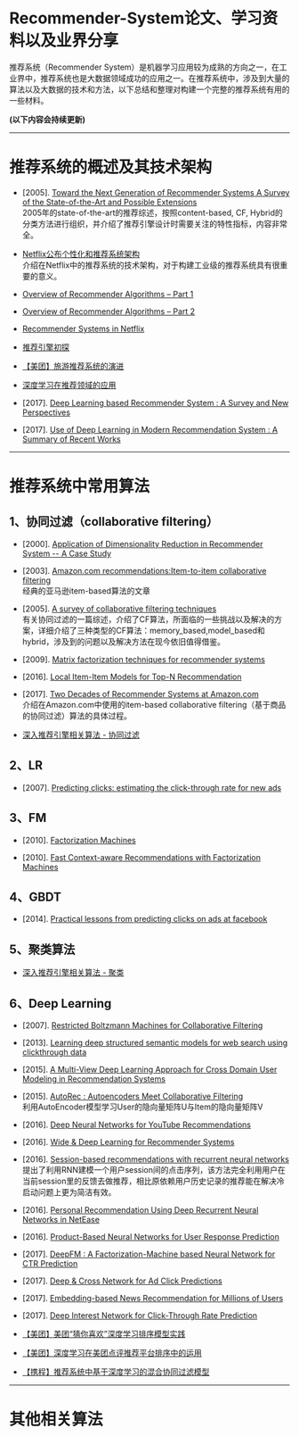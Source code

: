 # Recommender-System论文、学习资料以及业界分享

推荐系统（Recommender System）是机器学习应用较为成熟的方向之一，在工业界中，推荐系统也是大数据领域成功的应用之一。在推荐系统中，涉及到大量的算法以及大数据的技术和方法，以下总结和整理对构建一个完整的推荐系统有用的一些材料。

**(以下内容会持续更新)**

---
# 推荐系统的概述及其技术架构

- [2005]. [Toward the Next Generation of Recommender Systems A Survey of the State-of-the-Art and Possible Extensions](https://github.com/zhaozhiyong19890102/Recommender-System/blob/master/Reference/Review/Toward%20the%20Next%20Generation%20of%20Recommender%20Systems%20A%20Survey%20of%20the%20State-of-the-Art%20and%20Possible%20Extensions.pdf) <br />
2005年的state-of-the-art的推荐综述，按照content-based, CF, Hybrid的分类方法进行组织，并介绍了推荐引擎设计时需要关注的特性指标，内容非常全。

- [Netflix公布个性化和推荐系统架构](http://www.infoq.com/cn/news/2013/04/netflix-ml-architecture "Netflix公布个性化和推荐系统架构") <br />
介绍在Netflix中的推荐系统的技术架构，对于构建工业级的推荐系统具有很重要的意义。

- [Overview of Recommender Algorithms – Part 1](https://buildingrecommenders.wordpress.com/2015/11/16/overview-of-recommender-algorithms-part-1/ "Overview of Recommender Algorithms – Part 1")

- [Overview of Recommender Algorithms – Part 2](https://buildingrecommenders.wordpress.com/2015/11/18/overview-of-recommender-algorithms-part-2/ "Overview of Recommender Algorithms – Part 2")

- [Recommender Systems in Netflix](https://buildingrecommenders.wordpress.com/2015/11/18/recommender-systems-in-netflix/ "Recommender Systems in Netflix")

- [推荐引擎初探](https://www.ibm.com/developerworks/cn/web/1103_zhaoct_recommstudy1/index.html#icomments "推荐引擎初探")

- [【美团】旅游推荐系统的演进](https://tech.meituan.com/travel-recsys.html "旅游推荐系统的演进") <br />


- [深度学习在推荐领域的应用](http://geek.csdn.net/news/detail/200138 "深度学习在推荐领域的应用") <br />

- [2017]. [Deep Learning based Recommender System : A Survey and New Perspectives](https://github.com/zhaozhiyong19890102/Recommender-System/blob/master/Reference/Review/Deep%20Learning%20based%20Recommender%20System%20A%20Survey%20and%20New%20Perspectives.pdf)

- [2017]. [Use of Deep Learning in Modern Recommendation System : A Summary of Recent Works](https://github.com/zhaozhiyong19890102/Recommender-System/blob/master/Reference/Review/Use%20of%20Deep%20Learning%20in%20Modern%20Recommendation%20System%20A%20Summary%20of%20Recent%20Works.pdf)

---
# 推荐系统中常用算法

## 1、协同过滤（collaborative filtering）

- [2000]. [Application of Dimensionality Reduction in Recommender System -- A Case Study](https://github.com/zhaozhiyong19890102/Recommender-System/blob/master/Reference/CF/Application%20of%20Dimensionality%20Reduction%20in%20Recommender%20System%20--%20A%20Case%20Study.pdf)

- [2003]. [Amazon.com recommendations:Item-to-item collaborative filtering](https://github.com/zhaozhiyong19890102/Recommender-System/blob/master/Reference/CF/Amazon.com%20recommendations%20Item-to-item%20collaborative%20filtering.pdf) <br />
经典的亚马逊item-based算法的文章

- [2005]. [A survey of collaborative filtering techniques](https://github.com/zhaozhiyong19890102/Recommender-System/blob/master/Reference/CF/A%20survey%20of%20collaborative%20filtering%20techniques.pdf) <br />
有关协同过滤的一篇综述，介绍了CF算法，所面临的一些挑战以及解决的方案，详细介绍了三种类型的CF算法：memory\_based,model\_based和hybrid，涉及到的问题以及解决方法在现今依旧值得借鉴。

- [2009]. [Matrix factorization techniques for recommender systems]()

- [2016]. [Local Item-Item Models for Top-N Recommendation](https://github.com/zhaozhiyong19890102/Recommender-System/blob/master/Reference/CF/Local%20Item-Item%20Models%20for%20Top-N%20Recommendation.pdf)

- [2017]. [Two Decades of Recommender Systems at Amazon.com](https://github.com/zhaozhiyong19890102/Recommender-System/blob/master/Reference/CF/Two%20Decades%20of%20Recommender%20Systems%20at%20Amazon.com.pdf) <br />
介绍在Amazon.com中使用的item-based collaborative filtering（基于商品的协同过滤）算法的具体过程。

- [深入推荐引擎相关算法 - 协同过滤](https://www.ibm.com/developerworks/cn/web/1103_zhaoct_recommstudy2/index.html?ca=drs- "深入推荐引擎相关算法 - 协同过滤")

## 2、LR

- [2007]. [Predicting clicks: estimating the click-through rate for new ads](https://github.com/zhaozhiyong19890102/Recommender-System/blob/master/Reference/LR/Predicting%20clicks%20estimating%20the%20click-through%20rate%20for%20new%20ads.pdf)

## 3、FM

- [2010]. [Factorization Machines](https://github.com/zhaozhiyong19890102/Recommender-System/blob/master/Reference/Factorization%20Machines/Factorization%20Machines.pdf)

- [2010]. [Fast Context-aware Recommendations with Factorization Machines](https://github.com/zhaozhiyong19890102/Recommender-System/blob/master/Reference/Factorization%20Machines/Fast%20Context-aware%20Recommendations%20with%20Factorization%20Machines.pdf)


## 4、GBDT

- [2014]. [Practical lessons from predicting clicks on ads at facebook](https://github.com/zhaozhiyong19890102/Recommender-System/blob/master/Reference/GBDT/Practical%20lessons%20from%20predicting%20clicks%20on%20ads%20at%20facebook.pdf)

## 5、聚类算法

- [深入推荐引擎相关算法 - 聚类](https://www.ibm.com/developerworks/cn/web/1103_zhaoct_recommstudy3/index.html?ca=drs- "深入推荐引擎相关算法 - 聚类")

## 6、Deep Learning

- [2007]. [Restricted Boltzmann Machines for Collaborative Filtering](https://github.com/zhaozhiyong19890102/Recommender-System/blob/master/Reference/Deep%20Learning/Restricted%20Boltzmann%20Machines%20for%20Collaborative%20Filtering.pdf)

- [2013]. [Learning deep structured semantic models for web search using clickthrough data](https://github.com/zhaozhiyong19890102/Recommender-System/blob/master/Reference/Deep%20Learning/Learning%20deep%20structured%20semantic%20models%20for%20web%20search%20using%20clickthrough%20data.pdf)

- [2015]. [A Multi-View Deep Learning Approach for Cross Domain User Modeling in Recommendation Systems](https://github.com/zhaozhiyong19890102/Recommender-System/blob/master/Reference/Deep%20Learning/A%20Multi-View%20Deep%20Learning%20Approach%20for%20Cross%20Domain%20User%20Modeling%20in%20Recommendation%20Systems.pdf)

- [2015]. [AutoRec : Autoencoders Meet Collaborative Filtering](https://github.com/zhaozhiyong19890102/Recommender-System/blob/master/Reference/Deep%20Learning/AutoRec%20Autoencoders%20Meet%20Collaborative%20Filtering.pdf) <br />
利用AutoEncoder模型学习User的隐向量矩阵U与Item的隐向量矩阵V

- [2016]. [Deep Neural Networks for YouTube Recommendations](https://github.com/zhaozhiyong19890102/Recommender-System/blob/master/Reference/Deep%20Learning/Deep%20Neural%20Networks%20for%20YouTube%20Recommendations.pdf)

- [2016]. [Wide & Deep Learning for Recommender Systems](https://github.com/zhaozhiyong19890102/Recommender-System/blob/master/Reference/Deep%20Learning/Wide%20&%20Deep%20Learning%20for%20Recommender%20Systems.pdf)

- [2016]. [Session-based recommendations with recurrent neural networks](https://github.com/zhaozhiyong19890102/Recommender-System/blob/master/Reference/Deep%20Learning/Session-based%20recommendations%20with%20recurrent%20neural%20networks.pdf) <br />
提出了利用RNN建模一个用户session间的点击序列，该方法完全利用用户在当前session里的反馈去做推荐，相比原依赖用户历史记录的推荐能在解决冷启动问题上更为简洁有效。

- [2016]. [Personal Recommendation Using Deep Recurrent Neural Networks in NetEase](https://github.com/zhaozhiyong19890102/Recommender-System/blob/master/Reference/Deep%20Learning/Personal%20Recommendation%20Using%20Deep%20Recurrent%20Neural%20Networks%20in%20NetEase.pdf)

- [2016]. [Product-Based Neural Networks for User Response Prediction](https://github.com/zhaozhiyong19890102/Recommender-System/blob/master/Reference/Deep%20Learning/Product-Based%20Neural%20Networks%20for%20User%20Response%20Prediction.pdf)

- [2017]. [DeepFM : A Factorization-Machine based Neural Network for CTR Prediction](https://github.com/zhaozhiyong19890102/Recommender-System/blob/master/Reference/Deep%20Learning/DeepFM%20A%20Factorization-Machine%20based%20Neural%20Network%20for%20CTR%20Prediction.pdf)

- [2017]. [Deep & Cross Network for Ad Click Predictions](https://github.com/zhaozhiyong19890102/Recommender-System/blob/master/Reference/Deep%20Learning/Deep%20&%20Cross%20Network%20for%20Ad%20Click%20Predictions.pdf)

- [2017]. [Embedding-based News Recommendation for Millions of Users]()

- [2017]. [Deep Interest Network for Click-Through Rate Prediction](https://github.com/zhaozhiyong19890102/Recommender-System/blob/master/Reference/Deep%20Learning/Deep%20Interest%20Network%20for%20Click-Through%20Rate%20Prediction.pdf)

- [【美团】美团“猜你喜欢”深度学习排序模型实践](https://tech.meituan.com/recommend_dnn.html "美团“猜你喜欢”深度学习排序模型实践")

- [【美团】深度学习在美团点评推荐平台排序中的运用](https://tech.meituan.com/dl.html "深度学习在美团点评推荐平台排序中的运用")

- [【携程】推荐系统中基于深度学习的混合协同过滤模型](https://zhuanlan.zhihu.com/p/25234865 "推荐系统中基于深度学习的混合协同过滤模型")

---

# 其他相关算法





